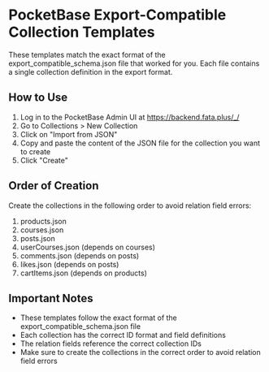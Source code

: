 # PocketBase Export-Compatible Collection Templates

These templates match the exact format of the export_compatible_schema.json file that worked for you. Each file contains a single collection definition in the export format.

## How to Use

1. Log in to the PocketBase Admin UI at https://backend.fata.plus/_/
2. Go to Collections > New Collection
3. Click on "Import from JSON"
4. Copy and paste the content of the JSON file for the collection you want to create
5. Click "Create"

## Order of Creation

Create the collections in the following order to avoid relation field errors:

1. products.json
2. courses.json
3. posts.json
4. userCourses.json (depends on courses)
5. comments.json (depends on posts)
6. likes.json (depends on posts)
7. cartItems.json (depends on products)

## Important Notes

- These templates follow the exact format of the export_compatible_schema.json file
- Each collection has the correct ID format and field definitions
- The relation fields reference the correct collection IDs
- Make sure to create the collections in the correct order to avoid relation field errors
